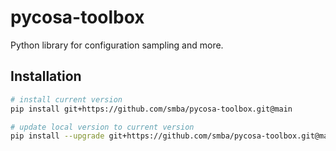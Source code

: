 # pycosa-toolbox
Python library for configuration sampling and more.
## Installation
```bash
# install current version
pip install git+https://github.com/smba/pycosa-toolbox.git@main 

# update local version to current version
pip install --upgrade git+https://github.com/smba/pycosa-toolbox.git@main 
```
